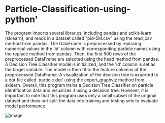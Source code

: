 # Particle-Classification-using-python'

The program imports several libraries, including pandas and scikit-learn (sklearn), and reads in a dataset called "pid-5M.csv" using the read_csv method from pandas. The DataFrame is preprocessed by replacing numerical values in the 'id' column with corresponding particle names using the replace method from pandas. Then, the first 500 rows of the preprocessed DataFrame are selected using the head method from pandas. A Decision Tree Classifier model is initialized, and the 'id' column is set as the target variable. The model is then fit to the feature columns of the preprocessed DataFrame. A visualization of the decision tree is exported to a dot file called 'particle.dot' using the export_graphviz method from sklearn. Overall, this program trains a Decision Tree Classifier on particle identification data and visualizes it using a decision tree. However, it is important to note that this program uses only a small subset of the original dataset and does not split the data into training and testing sets to evaluate model performance.

![image](https://user-images.githubusercontent.com/101086026/231805007-22b4580f-b10c-4e6b-87de-fb27e5b96142.png)
